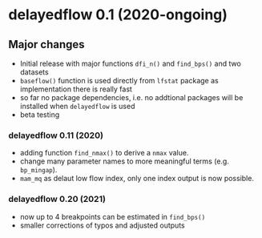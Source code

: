 # delayedflow 0.1 (2020-ongoing)

## Major changes 

- Initial release with major functions `dfi_n()` and `find_bps()` and two datasets
- `baseflow()` function is used directly from `lfstat` package as implementation there is really fast
- so far no package dependencies, i.e. no addtional packages will be installed when `delayedflow` is used
- beta testing

### delayedflow 0.11 (2020)

- adding function `find_nmax()` to derive a `nmax` value.
- change many parameter names to more meaningful terms (e.g. `bp_mingap`).
- `mam_mq` as delaut low flow index, only one index output is now possible.

### delayedflow 0.20 (2021)

- now up to 4 breakpoints can be estimated in `find_bps()`
- smaller corrections of typos and adjusted outputs
